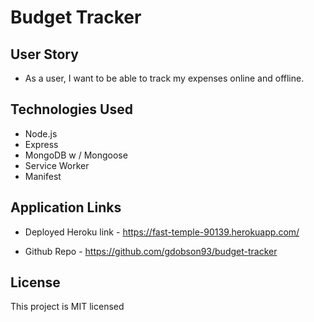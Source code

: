 # Budget Tracker

## User Story

* As a user, I want to be able to track my expenses online and offline. 

## Technologies Used

* Node.js
* Express 
* MongoDB w / Mongoose
* Service Worker
* Manifest

## Application Links

* Deployed Heroku link - https://fast-temple-90139.herokuapp.com/

* Github Repo - https://github.com/gdobson93/budget-tracker

## License

This project is MIT licensed